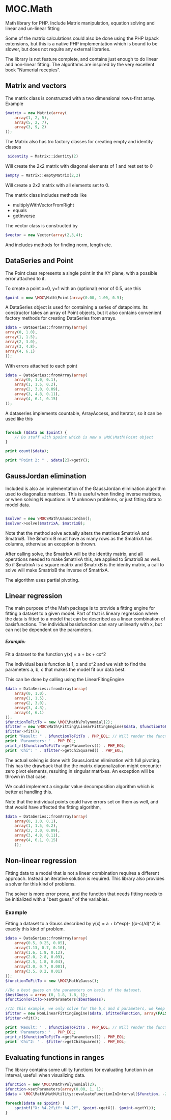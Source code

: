MOC.Math
========

Math library for PHP. Include Matrix manipulation, equation solving and linear and un-linear fitting

Some of the matrix calculations could also be done using the PHP lapack extensions, but this is a native PHP implementation
which is bound to be slower, but does not require any external libraries.

The library is not feature complete, and contains just enough to do linear and non-linear fitting. The algorithms are
 inspired by the very excellent book "Numerial recepies".

Matrix and vectors
------------------

The matrix class is constructed with a two dimensional rows-first array. Example

```php
$matrix = new Matrix(array(
	array(1, 2, 5),
	array(5, 2, 7),
	array(3, 9, 2)
));
```

The Matrix also has tro factory classes for creating empty and identity classes

```php
 $identity = Matrix::identity(2)
```

Will create the 2x2 matrix with diagonal elements of 1 and rest set to 0

```php
$empty = Matrix::emptyMatrix(2,2)
```

Will create a 2x2 matrix with all elements set to 0.

The matrix class includes methods like

* multiplyWithVectorFromRight
* equals
* getInverse

The vector class is constructed by

```php
$vector = new Vector(array(2,3,4);
```
And includes methods for finding norm, length etc.

DataSeries and Point
--------------------

The Point class represents a single point in the XY plane, with a possible error attached to it.

To create a point x=0, y=1 with an (optional) error of 0.5, use this

```php
$point = new \MOC\Math\Point(array(0.00, 1.00, 0.5);
```

A DataSeries object is used for containing a series of datapoints. Its constructor takes an array of Point objects, but
it also contains convenient factory methods for creating DataSeries from arrays.

```php
$data = DataSeries::fromArray(array(
array(0, 1.0),
array(1, 1.5),
array(2, 3.0),
array(3, 4.8),
array(4, 6.1)
));
```

With errors attached to each point

```php
$data = DataSeries::fromArray(array(
	array(0, 1.0, 0.1),
	array(1, 1.5, 0.2),
	array(2, 3.0, 0.09),
	array(3, 4.8, 0.11),
	array(4, 6.1, 0.15)
));
```

A dataseries implements countable, ArrayAccess, and Iterator, so it can be used like this

```php

foreach ($data as $point) {
	// Do stuff with $point which is now a \MOC\Math\Point object
}

print count($data);

print "Point 2: " . $data[2]->getY();

```

GaussJordan elimination
-----------------------

Included is also an implementation of the GaussJordan elimination algorithm used to diagonalize matrixes. This is useful
when finding inverse matrixes, or when solving N equations in M unknown problems, or just fitting data to model data.

```php

$solver = new \MOC\Math\GaussJordan();
$solver->solve($matrixA, $matrixB);
```

Note that the method solve actually alters the matrixes $matrixA and $matrixB. The $matrix B must have as many rows as the
$matrixA has columns, otherwise an exception is thrown.

After calling solve, the $matrixA will be the identity matrix, and all operations needed to make $matrixA this, are applied
to $matrixB as well. So if $matrixA is a square matrix and $matrixB is the identiy matrix, a call to solve will make $matrixB
the inverse of $matrixA.

The algorithm uses partial pivoting.

Linear regression
-----------------

The main purpose of the Math package is to provide a fitting engine for fitting a dataset to a given model. Part of that
is lineary regression where the data is fitted to a model that can be described as a linear combination of basisfunctions.
The individual basisfunction can vary unlinearly with x, but can not be dependent on the parameters.

##### Example:

Fit a dataset to the function y(x) = a + bx + cx^2

The individual basis function is 1, x and x^2 and we wish to find the parameters a, b, c that makes the model fit our
data best.

This can be done by calling using the LinearFitingEngine

```php
$data = DataSeries::fromArray(array(
	array(0, 1.0),
	array(1, 1.5),
	array(2, 3.0),
	array(3, 4.8),
	array(4, 6.1)
));
$functionToFitTo = new \MOC\Math\Polynomial(2);
$fitter = new \MOC\Math\Fitting\LinearFittingEngine($data, $functionToFitTo);
$fitter->fit();
print "Result: " . $functionToFitTo . PHP_EOL; // Will render the function with is parameters
print 'Parameters: ' . PHP_EOL;
print_r($functionToFitTo->getParameters()) . PHP_EOL;
print 'Chi^: ' . $fitter->getChiSquared() . PHP_EOL;
```

The actual solving is done with GaussJordan elimination with full pivoting. This has the drawback that the the matrix
diagonalization might encounter zero pivot elements, resulting in singular matrixes. An exception will be thrown in that case.

We could implement a singular value decomposition algorithm which is better at handling this.

Note that the individual points could have errors set on them as well, and that would have affected the fitting algorithm,

```php
$data = DataSeries::fromArray(array(
	array(0, 1.0, 0.1),
	array(1, 1.5, 0.2),
	array(2, 3.0, 0.09),
	array(3, 4.8, 0.11),
	array(4, 6.1, 0.15)
	));
```

Non-linear regression
---------------------

Fitting data to a model that is not a linear combination requires a different approach. Instead an iterative solution is
 required. This library also provides a solver for this kind of problems.

The solver is more error prone, and the function that needs fitting needs to be initialized with a "best guess" of the
variables.

### Example

Fitting a dataset to a Gauss described by y(x) = a + b*exp(- ((x-c)/d)^2) is exactly this kind of problem.

```php
$data = DataSeries::fromArray(array(
	array(0.5, 0.25, 0.05),
	array(1.13, 0.7, 0.10),
	array(1.6, 1.8, 0.12),
	array(2.0, 2.8, 0.09),
	array(2.5, 1.8, 0.04),
	array(3.0, 0.7, 0.001),
	array(3.5, 0.2, 0.01)
));
$functionToFitTo = new \MOC\Math\Gauss();

//Do a best guess on the parameters on basis of the dataset.
$bestGuess = array (0, 1.8, 1.8, 1);
$functionToFitTo->setParameters($bestGuess);

//In this example, we only solve for the b,c and d parameters, we keep the a fixed.
$fitter = new NonLinearFittingEngine($data, $fittedFunction, array(FALSE, TRUE, TRUE, TRUE));
$fitter->fit();

print 'Result: ' . $functionToFitTo . PHP_EOL; // Will render the function with is parameters
print 'Parameters: ' . PHP_EOL;
print_r($functionToFitTo->getParameters()) . PHP_EOL;
print 'Chi^2: ' . $fitter->getChiSquared() . PHP_EOL;
```

Evaluating functions in ranges
------------------------------

The library contains some utility functions for evaluating function in an interval, usefull when visualizing data.

```php
$function = new \MOC\Math\Polynomial(2);
$function->setParameters(array(0.00, 1, 1);
$data = \MOC\Math\MathUtility::evaluateFunctionInInterval($function, -2.0, 2.0, 100); //Evalute from -2 to 2 in 100 steps

foreach($data as $point) {
	sprintf("X: %4.2f\tY: %4.2f", $point->getX(). $point->getY());
}
```
